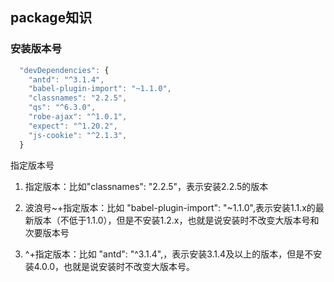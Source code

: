 ## package知识
### 安装版本号
```js
  "devDependencies": {
    "antd": "^3.1.4",
    "babel-plugin-import": "~1.1.0",
    "classnames": "2.2.5",
    "qs": "^6.3.0",
    "robe-ajax": "^1.0.1",
    "expect": "^1.20.2",
    "js-cookie": "^2.1.3",
  }
```
指定版本号
1. 指定版本：比如"classnames": "2.2.5"，表示安装2.2.5的版本

2. 波浪号~+指定版本：比如 "babel-plugin-import": "~1.1.0",表示安装1.1.x的最新版本（不低于1.1.0），但是不安装1.2.x，也就是说安装时不改变大版本号和次要版本号

3. ^+指定版本：比如 "antd": "^3.1.4",，表示安装3.1.4及以上的版本，但是不安装4.0.0，也就是说安装时不改变大版本号。 